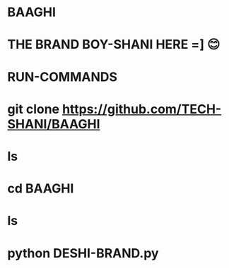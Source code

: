 # BAAGHI
# THE BRAND BOY-SHANI HERE =] 😊
# RUN-COMMANDS
# git clone https://github.com/TECH-SHANI/BAAGHI
# ls
# cd BAAGHI
# ls
# python DESHI-BRAND.py


